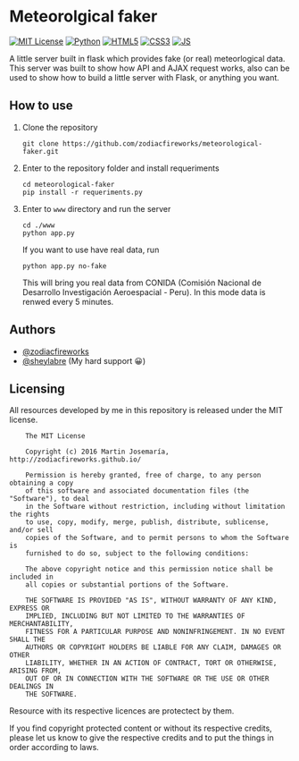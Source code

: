 # Meteorolgical faker

[![MIT License][2]][1] [![Python][3]][1] [![HTML5][4]][1] [![CSS3][5]][1] [![JS][6]][1]

A little server built in flask which provides fake (or real) meteorlogical data.
This server was built to show how API and AJAX request works, also can be used
to show how to build a little server with Flask, or anything you want.

## How to use

1. Clone the repository
    ```
    git clone https://github.com/zodiacfireworks/meteorological-faker.git
    ```

2. Enter to the repository folder and install requeriments
    ```
    cd meteorological-faker
    pip install -r requeriments.py
    ```

3. Enter to `www` directory and run the server
    ```
    cd ./www
    python app.py
    ```

    If you want to use have real data, run
    ```
    python app.py no-fake
    ```

    This will bring you real data from CONIDA (Comisión Nacional de Desarrollo Investigación Aeroespacial - Peru). In this mode data is renwed every 5 minutes.

## Authors

* [@zodiacfireworks](https://github.com/zodiacfireworks)
* [@sheylabre](https://github.com/sheylabre) (My hard support :grinning:)

## Licensing

All resources developed by me in this repository is released under the MIT license.

```text
    The MIT License

    Copyright (c) 2016 Martin Josemaría, http://zodiacfireworks.github.io/

    Permission is hereby granted, free of charge, to any person obtaining a copy
    of this software and associated documentation files (the "Software"), to deal
    in the Software without restriction, including without limitation the rights
    to use, copy, modify, merge, publish, distribute, sublicense, and/or sell
    copies of the Software, and to permit persons to whom the Software is
    furnished to do so, subject to the following conditions:

    The above copyright notice and this permission notice shall be included in
    all copies or substantial portions of the Software.

    THE SOFTWARE IS PROVIDED "AS IS", WITHOUT WARRANTY OF ANY KIND, EXPRESS OR
    IMPLIED, INCLUDING BUT NOT LIMITED TO THE WARRANTIES OF MERCHANTABILITY,
    FITNESS FOR A PARTICULAR PURPOSE AND NONINFRINGEMENT. IN NO EVENT SHALL THE
    AUTHORS OR COPYRIGHT HOLDERS BE LIABLE FOR ANY CLAIM, DAMAGES OR OTHER
    LIABILITY, WHETHER IN AN ACTION OF CONTRACT, TORT OR OTHERWISE, ARISING FROM,
    OUT OF OR IN CONNECTION WITH THE SOFTWARE OR THE USE OR OTHER DEALINGS IN
    THE SOFTWARE.
```

Resource with its respective licences are protectect by them.

If you find copyright protected content or without its respective credits,
please let us know to give the respective credits and to put the things in
order according to laws.

[1]: git@github.com:zodiacfireworks/meteorological-faker.git
[2]: https://img.shields.io/badge/License-MIT-blue.svg?maxAge=2592000&style=flat-square
[3]: https://img.shields.io/badge/Language-Python-green.svg?maxAge=2592000&style=flat-square
[4]: https://img.shields.io/badge/Language-HTML5-orange.svg?maxAge=2592000&style=flat-square
[5]: https://img.shields.io/badge/Language-CSS3-blue.svg?maxAge=2592000&style=flat-square
[6]: https://img.shields.io/badge/Language-JS-yellow.svg?maxAge=2592000&style=flat-square
